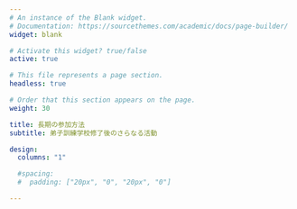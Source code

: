 ```yaml
---
# An instance of the Blank widget.
# Documentation: https://sourcethemes.com/academic/docs/page-builder/
widget: blank

# Activate this widget? true/false
active: true

# This file represents a page section.
headless: true

# Order that this section appears on the page.
weight: 30

title: 長期の参加方法
subtitle: 弟子訓練学校修了後のさらなる活動

design:
  columns: "1"

  #spacing:
  #  padding: ["20px", "0", "20px", "0"]

---
```


